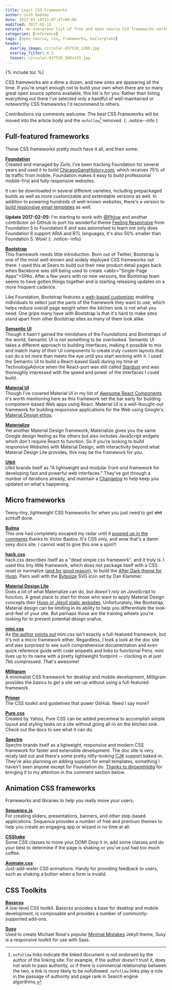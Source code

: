 ```yaml
---
title: Legit CSS Frameworks
author: Josh Habdas
date: 2017-01-18T11:07:47+08:00
modified: 2017-02-15
excerpt: An evergreen list of free and open source CSS frameworks worthy of your time.
categories: [reference]
tags: [open source, css, frameworks, boilerplate]
header:
  overlay_image: circular-837510_1280.jpg
  overlay_filter: 0.5
  teaser: circular-837510_500x333.jpg
---
```

{% include toc %}

CSS frameworks are a dime a dozen, and new ones are appearing all the time. If you're smart enough not to build your own when there are so many great open source options available, this list is for you. Rather than listing everything out there I've selected only a handful of well-maintained or noteworthy CSS frameworks I'd recommend to others.

Contributions via comments welcome. The best CSS Frameworks will be moved into the article body and the `nofollow`[^1] removed.
{: .notice--info }

## Full-featured frameworks

These CSS frameworks pretty much have it all, and then some.

**[Foundation](http://foundation.zurb.com/)**
<br>Created and managed by Zurb, I've been tracking Foundation for several years and used it to build [ChicagoGangHistory.com](http://chicagoganghistory.com), which receives 75% of its traffic from mobile. Foundation makes it easy to build professional mobile-first and fully responsive websites.

It can be downloaded in several different varieties, including prepackaged builds as well as more customizable and extendable versions as well. In addition to powering hundreds of well-known websites, there's a version to [build responsive email templates](http://foundation.zurb.com/emails.html) as well.

**Update 2017-02-05:** I'm starting to work with [@Phlow](https://github.com/Phlow/) and another contributor on GitHub to port his wonderful theme [Feeling Responsive](https://github.com/Phlow/feeling-responsive) from Foundation 5 to Foundation 6 and was astonished to learn not only does Foundation 6 support ARIA and RTL languages, it's also 50% smaller than Foundation 5. Wow!
{: .notice--info}

**[Bootstrap](http://getbootstrap.com/)**
<br>This framework needs little introduction. Born out of Twitter, Bootstrap is one of the most well-known and widely deployed CSS frameworks out there. I used this at Sears to build out their new product detail pages back when Backbone was still being used to create <abbr="Single-Page Apps">SPAs</abbr>. After a few years with no new versions, the Bootstrap team seems to have gotten things together and is starting releasing updates on a more frequent cadence.

Like Foundation, Bootstrap features a [web-based customizer](http://getbootstrap.com/customize/) enabling individuals to select just the parts of the framework they want to use, which helps reduce overall page weight when the kitchen sink is not what you need. One gripe many have with Bootstrap is that it's hard to make sites stand apart from other Bootstrap sites as many of them look alike.

**[Semantic UI](http://semantic-ui.com/)**
<br>Though it hasn't gained the mindshare of the Foundations and Bootstraps of the world, Semantic UI is not something to be overlooked. Semantic UI takes a different approach to building interfaces, making it possible to mix and match many of their UI components to create truly custom layouts that can do a lot more than meets the eye until you start working with it. I used the Semantic UI to build a React-based SaaS during my time at TechnologyAdvice when the React-port was still called [Stardust](https://github.com/TechnologyAdvice/stardust) and was thoroughly impressed with the speed and power of the interfaces I could build.

**[Material UI](http://material-ui.com)**
<br>Though I've covered Material UI in my list of [Awesome React Components](/awesome-react-components) it's worth mentioning here as this framework set the bar early for building component-based Web apps using React. Material UI is a well-thought-out framework for building responsive applications for the Web using Google's [Material Design ethos](https://material.io/guidelines/).

**[Materialize](http://materializecss.com/)**
<br>Yet another Material Design framework, Materialize gives you the same Google design feeling as the others but also includes JavaScript widgets which don't require React to function. So if you're looking to build responsive Websites with Material Design, with interactivity beyond what Material Design Lite provides, this may be the framework for you.

**[UIkit](https://getuikit.com/)**
<br>UIkit brands itself as "A lightweight and modular front-end framework
for developing fast and powerful web interfaces." They've got through a number of iterations already, and maintain a [Changelog](https://getuikit.com/changelog) to help keep you updated on what's happening.

## Micro frameworks

Teeny-tiny, lightweight CSS frameworks for when you just need to get <s>shit</s> schtuff done.

**[Bulma](http://bulma.io/)**
<br>This one had completely escaped my radar until it [popped up in the comments](https://habd.as/legit-css-frameworks/#comment-3148163230) thanks to Victor Bastos. It's CSS only, and wow that's a damn sexy docs site. I cannot wait to give this one a spin!!!

**[hack.css](http://hackcss.com/)**
<br>hack.css describes itself as a "dead simple css framework", and it truly is. I used this tiny little framework, which does not package itself with a CSS reset or normalize ([and for good reason](https://github.com/egoist/hack/issues/35)), to build the [After Dark theme for Hugo](https://comfusion.github.io/after-dark/). Pairs well with the [Bytesize](http://danklammer.com/bytesize-icons/) SVG icon set by Dan Klammer.

**[Material Design Lite](https://getmdl.io)**
<br>Does a lot of what Materialize can do, but _doesn't rely on JavaScript_ to function. A great place to start for those who want to apply Material Design concepts their [Hugo or Jekyll static websites](https://habd.as/choose-hugo-over-jekyll/). Unfortunately, like Bootstrap, Material design can be limiting in its ability to help you differentiate the look-and-feel of your site. But perhaps those are the training wheels you're looking for to prevent potential design snafus.

**[mini.css](https://chalarangelo.github.io/mini.css/)**
<br>As [the author points out](https://habd.as/legit-css-frameworks/#comment-3138394169) mini.css isn't exactly a full-featured framework, but it's not a micro framework either. Regardless, I took a look at the doc site and was surprised to see such comprehensive documentation and even quick reference guide with code snippets and links to functional Pens. mini lives up to its name with a pretty lightweight footprint -- clocking in at just 7kb compressed. That's awesome!

**[Milligram](https://milligram.github.io/)**
<br>A minimalist CSS framework for desktop and mobile development, Milligram provides the basics to get a site set-up without using a full-featured framework.

**[Primer](http://primercss.io/)**
<br>The CSS toolkit and guidelines that power GitHub. Need I say more?

**[Pure.css](http://purecss.io/)**
<br>Created by Yahoo, Pure CSS can be added piecemeal to accomplish simple layout and styling tasks on a site without going all-in on the kitchen sink. Check out the docs to see what it can do.

**[Spectre](https://picturepan2.github.io/spectre/)**
<br>Spectre brands itself as a ligtweight, responsive and modern CSS framework for faster and extensible development. The doc site is very nicely laid out and there's some pretty nifty-looking <abbr title="Chinese-Japanese-Korean">CJK</abbr> support baked-in. They're also planning on adding support for email templates, something I haven't seen anyone except for Foundation do. [Thanks to @roemhildtg](https://habd.as/legit-css-frameworks/#comment-3106269595) for bringing it to my attention in the comment section below.

## Animation CSS frameworks

Frameworks and libraries to help you really move your users.

**[Sequence.js](http://www.sequencejs.com/)**
<br>For creating sliders, presentations, banners, and other step-based applications. Sequence provides a number of free and premium themes to help you create an engaging app or wizard in no time at all.

**[CSShake](https://elrumordelaluz.github.io/csshake/)**
<br>Some CSS classes to move your DOM! Drop it in, add some classes and do your best to determine if the page is shaking or you've just had too much coffee.

**[Animate.css](https://daneden.github.io/animate.css/)**
<br>Just-add-water CSS animations. Handy for providing feedback to users, such as shaking a button when a form is invalid.

[^1]: `nofollow` links indicate the linked document is not endorsed by the author of the linking site. For example, if the author doesn't trust it, does not wish to pass authority, or if there is commercial relationship between the two, a link is more likely to be nofollowed. `nofollow` links play a role in the passage of authority and page rank in Search engine algorithms.

## CSS Toolkits

**[Basscss](http://basscss.com/)**
<br>A low-level CSS toolkit. Basscss provides a base for desktop and mobile development, is composable and provides a number of community-supported add-ons.

**[Susy](http://susy.oddbird.net/)**
<br>Used to create Michael Rose's popular [Minimal Mistakes](https://mmistakes.github.io/minimal-mistakes/) Jekyll theme, Susy is a responsive toolkit for use with Sass.
